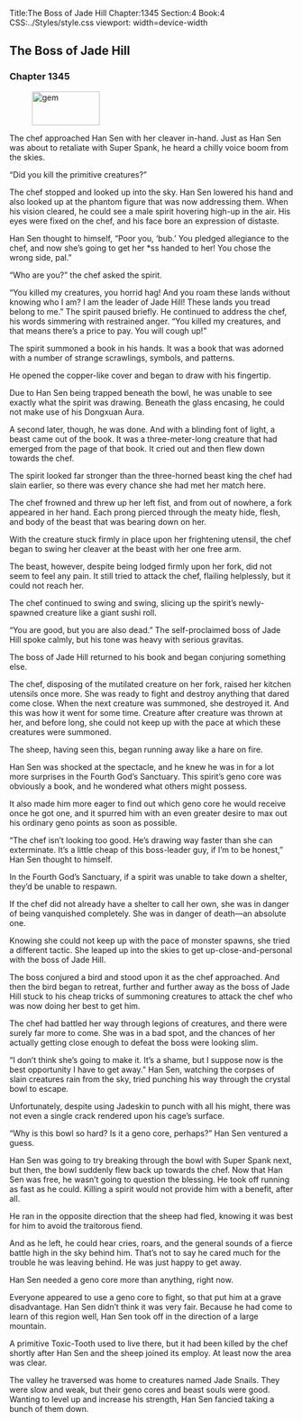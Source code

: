 Title:The Boss of Jade Hill 
Chapter:1345 
Section:4 
Book:4 
CSS:../Styles/style.css 
viewport: width=device-width
  
## The Boss of Jade Hill
### Chapter 1345
  
<figure>
	<img src="../Images/gem.gif" alt="gem" id="gem" width="120" height="60" />
</figure>
  

  
The chef approached Han Sen with her cleaver in-hand. Just as Han Sen was about to retaliate with Super Spank, he heard a chilly voice boom from the skies.

“Did you kill the primitive creatures?”

The chef stopped and looked up into the sky. Han Sen lowered his hand and also looked up at the phantom figure that was now addressing them. When his vision cleared, he could see a male spirit hovering high-up in the air. His eyes were fixed on the chef, and his face bore an expression of distaste.

Han Sen thought to himself, “Poor you, ‘bub.’ You pledged allegiance to the chef, and now she’s going to get her *ss handed to her! You chose the wrong side, pal.”

“Who are you?” the chef asked the spirit.

“You killed my creatures, you horrid hag! And you roam these lands without knowing who I am? I am the leader of Jade Hill! These lands you tread belong to me.” The spirit paused briefly. He continued to address the chef, his words simmering with restrained anger. “You killed my creatures, and that means there’s a price to pay. You will cough up!”

The spirit summoned a book in his hands. It was a book that was adorned with a number of strange scrawlings, symbols, and patterns.

He opened the copper-like cover and began to draw with his fingertip.

Due to Han Sen being trapped beneath the bowl, he was unable to see exactly what the spirit was drawing. Beneath the glass encasing, he could not make use of his Dongxuan Aura.

A second later, though, he was done. And with a blinding font of light, a beast came out of the book. It was a three-meter-long creature that had emerged from the page of that book. It cried out and then flew down towards the chef.

The spirit looked far stronger than the three-horned beast king the chef had slain earlier, so there was every chance she had met her match here.

The chef frowned and threw up her left fist, and from out of nowhere, a fork appeared in her hand. Each prong pierced through the meaty hide, flesh, and body of the beast that was bearing down on her.

With the creature stuck firmly in place upon her frightening utensil, the chef began to swing her cleaver at the beast with her one free arm.

The beast, however, despite being lodged firmly upon her fork, did not seem to feel any pain. It still tried to attack the chef, flailing helplessly, but it could not reach her.

The chef continued to swing and swing, slicing up the spirit’s newly-spawned creature like a giant sushi roll.

“You are good, but you are also dead.” The self-proclaimed boss of Jade Hill spoke calmly, but his tone was heavy with serious gravitas.

The boss of Jade Hill returned to his book and began conjuring something else.

The chef, disposing of the mutilated creature on her fork, raised her kitchen utensils once more. She was ready to fight and destroy anything that dared come close. When the next creature was summoned, she destroyed it. And this was how it went for some time. Creature after creature was thrown at her, and before long, she could not keep up with the pace at which these creatures were summoned.

The sheep, having seen this, began running away like a hare on fire.

Han Sen was shocked at the spectacle, and he knew he was in for a lot more surprises in the Fourth God’s Sanctuary. This spirit’s geno core was obviously a book, and he wondered what others might possess.

It also made him more eager to find out which geno core he would receive once he got one, and it spurred him with an even greater desire to max out his ordinary geno points as soon as possible.

“The chef isn’t looking too good. He’s drawing way faster than she can exterminate. It’s a little cheap of this boss-leader guy, if I’m to be honest,” Han Sen thought to himself.

In the Fourth God’s Sanctuary, if a spirit was unable to take down a shelter, they’d be unable to respawn.

If the chef did not already have a shelter to call her own, she was in danger of being vanquished completely. She was in danger of death—an absolute one.

Knowing she could not keep up with the pace of monster spawns, she tried a different tactic. She leaped up into the skies to get up-close-and-personal with the boss of Jade Hill.

The boss conjured a bird and stood upon it as the chef approached. And then the bird began to retreat, further and further away as the boss of Jade Hill stuck to his cheap tricks of summoning creatures to attack the chef who was now doing her best to get him.

The chef had battled her way through legions of creatures, and there were surely far more to come. She was in a bad spot, and the chances of her actually getting close enough to defeat the boss were looking slim.

“I don’t think she’s going to make it. It’s a shame, but I suppose now is the best opportunity I have to get away.” Han Sen, watching the corpses of slain creatures rain from the sky, tried punching his way through the crystal bowl to escape.

Unfortunately, despite using Jadeskin to punch with all his might, there was not even a single crack rendered upon his cage’s surface.

“Why is this bowl so hard? Is it a geno core, perhaps?” Han Sen ventured a guess.

Han Sen was going to try breaking through the bowl with Super Spank next, but then, the bowl suddenly flew back up towards the chef. Now that Han Sen was free, he wasn’t going to question the blessing. He took off running as fast as he could. Killing a spirit would not provide him with a benefit, after all.

He ran in the opposite direction that the sheep had fled, knowing it was best for him to avoid the traitorous fiend.

And as he left, he could hear cries, roars, and the general sounds of a fierce battle high in the sky behind him. That’s not to say he cared much for the trouble he was leaving behind. He was just happy to get away.

Han Sen needed a geno core more than anything, right now.

Everyone appeared to use a geno core to fight, so that put him at a grave disadvantage. Han Sen didn’t think it was very fair. Because he had come to learn of this region well, Han Sen took off in the direction of a large mountain.

A primitive Toxic-Tooth used to live there, but it had been killed by the chef shortly after Han Sen and the sheep joined its employ. At least now the area was clear.

The valley he traversed was home to creatures named Jade Snails. They were slow and weak, but their geno cores and beast souls were good. Wanting to level up and increase his strength, Han Sen fancied taking a bunch of them down.